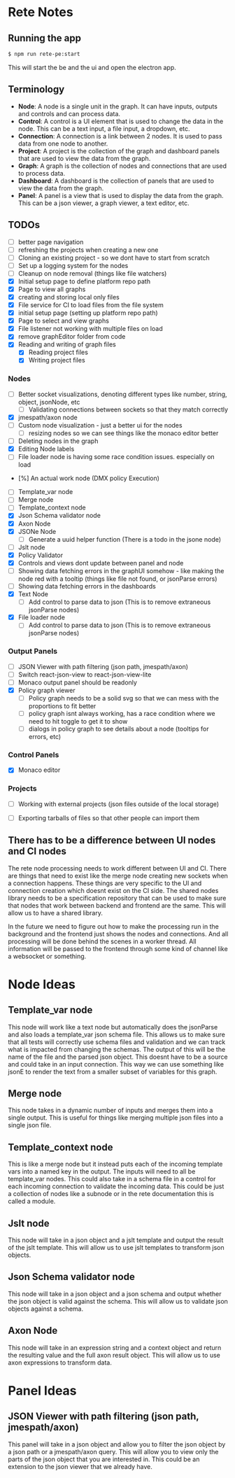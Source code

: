# Rete Notes

## Running the app
```bash
$ npm run rete-pe:start
```

This will start the be and the ui and open the electron app.

## Terminology
- **Node**: A node is a single unit in the graph.  It can have inputs, outputs and controls and can process data.
- **Control**: A control is a UI element that is used to change the data in the node.  This can be a text input, a file input, a dropdown, etc.
- **Connection**: A connection is a link between 2 nodes.  It is used to pass data from one node to another.
- **Project**: A project is the collection of the graph and dashboard panels that are used to view the data from the graph.
- **Graph**: A graph is the collection of nodes and connections that are used to process data.
- **Dashboard**: A dashboard is the collection of panels that are used to view the data from the graph.
- **Panel**: A panel is a view that is used to display the data from the graph.  This can be a json viewer, a graph viewer, a text editor, etc.

## TODOs
- [ ] better page navigation
- [ ] refreshing the projects when creating a new one
- [ ] Cloning an existing project - so we dont have to start from scratch
- [ ] Set up a logging system for the nodes
- [ ] Cleanup on node removal (things like file watchers)
- [X] Initial setup page to define platform repo path
- [X] Page to view all graphs
- [X] creating and storing local only files
- [X] File service for CI to load files from the file system
- [x] initial setup page (setting up platform repo path)
- [x] Page to select and view graphs
- [X] File listener not working with multiple files on load
- [x] remove graphEditor folder from code
- [x] Reading and writing of graph files
  - [X] Reading project files
  - [X] Writing project files

### Nodes
- [ ] Better socket visualizations, denoting different types like number, string, object, jsonNode, etc
  - [ ] Validating connections between sockets so that they match correctly
- [x] jmespath/axon node
- [ ] Custom node visualization - just a better ui for the nodes
  - [ ] resizing nodes so we can see things like the monaco editor better
- [ ] Deleting nodes in the graph
- [X] Editing Node labels
- [ ] File loader node is having some race condition issues. especially on load
- [%] An actual work node (DMX policy Execution)
- [ ] Template_var node
- [ ] Merge node
- [ ] Template_context node
- [x] Json Schema validator node
- [x] Axon Node
- [x] JSONe Node
  - [ ] Generate a uuid helper function (There is a todo in the jsone node)
- [ ] Jslt node
- [x] Policy Validator
- [X] Controls and views dont update between panel and node
- [ ] Showing data fetching errors in the graphUI somehow - like making the node red with a tooltip (things like file not found, or jsonParse errors)
- [ ] Showing data fetching errors in the dashboards
- [x] Text Node
  - [ ] Add control to parse data to json (This is to remove extraneous jsonParse nodes)
- [x] File loader node
  - [ ] Add control to parse data to json (This is to remove extraneous jsonParse nodes)

### Output Panels
- [ ] JSON Viewer with path filtering (json path, jmespath/axon)
- [ ] Switch react-json-view to react-json-view-lite
- [ ] Monaco output panel should be readonly
- [x] Policy graph viewer
  - [ ] Policy graph needs to be a solid svg so that we can mess with the proportions to fit better
  - [ ] policy graph isnt always working, has a race condition where we need to hit toggle to get it to show
  - [ ] dialogs in policy graph to see details about a node (tooltips for errors, etc)

### Control Panels
- [x] Monaco editor

### Projects
- [ ] Working with external projects (json files outside of the local storage)
- [ ] Exporting tarballs of files so that other people can import them


## There has to be a difference between UI nodes and CI nodes
The rete node processing needs to work different between UI and CI.  There are things that need to exist like the merge node creating new sockets
when a connection happens.  These things are very specific to the UI and connection creation which doesnt exist on the CI side. The shared nodes library needs to be
a specification repository that can be used to make sure that nodes that work between backend and frontend are the same.  This will allow us to have a shared library.

In the future we need to figure out how to make the processing run in the background and the frontend just shows the nodes and connections.  And all processing will be 
done behind the scenes in a worker thread.  All information will be passed to the frontend through some kind of channel like a websocket or something.


# Node Ideas
## Template_var node
This node will work like a text node but automatically does the jsonParse and also loads a template_var json schema file.  This allows us to make sure that 
all tests will correctly use schema files and validation and we can track what is impacted from changing the schemas. The output of this will be the name of the file
and the parsed json object. This doesnt have to be a source and could take in an input connection.  This way we can use something like jsonE to render the text from a 
smaller subset of variables for this graph.

## Merge node
This node takes in a dynamic number of inputs and merges them into a single output.  This is useful for things like merging multiple json files into a single json file.

## Template_context node
This is like a merge node but it instead puts each of the incoming template vars into a named key in the output. The inputs will need to all be template_var nodes.
This could also take in a schema file in a control for each incoming connection to validate the incoming data. This could be just a collection of nodes like a subnode or in the rete
documentation this is called a module.

## Jslt node
This node will take in a json object and a jslt template and output the result of the jslt template.  This will allow us to use jslt templates to transform json objects.

## Json Schema validator node
This node will take in a json object and a json schema and output whether the json object is valid against the schema.  This will allow us to validate json objects against a schema.

## Axon Node
This node will take in an expression string and a context object and return the resulting value and the full axon result object.  This will allow us to use axon expressions to transform data.

# Panel Ideas
## JSON Viewer with path filtering (json path, jmespath/axon)
This panel will take in a json object and allow you to filter the json object by a json path or a jmespath/axon query.  This will allow you to view only the parts of the json object that you are interested in.
This could be an extension to the json viewer that we already have.

